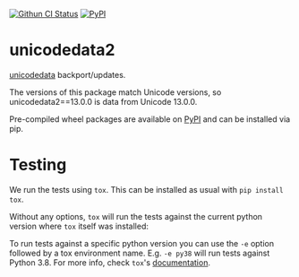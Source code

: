 [![Githun CI Status](https://github.com/fonttools/unicodedata2/workflows/Build%20+%20Deploy/badge.svg)](https://github.com/fonttools/unicodedata2/actions?query=workflow%3A%22Build+%2B+Deploy%22)
[![PyPI](https://img.shields.io/pypi/v/unicodedata2.svg)](https://pypi.org/project/unicodedata2/)

unicodedata2
============

[unicodedata] backport/updates.

The versions of this package match Unicode versions, so unicodedata2==13.0.0 is data from Unicode 13.0.0.

Pre-compiled wheel packages are available on [PyPI] and can be installed via pip.

[unicodedata]: https://docs.python.org/3/library/unicodedata.html
[PyPI]: https://pypi.org/project/unicodedata2/


Testing
=======

We run the tests using `tox`. This can be installed as usual with `pip install tox`.

Without any options, `tox` will run the tests against the current python version where
`tox` itself was installed:

To run tests against a specific python version you can use the `-e` option followed by
a tox environment name. E.g. `-e py38` will run tests against Python 3.8.
For more info, check `tox`'s [documentation](https://tox.readthedocs.io/en/latest/).
